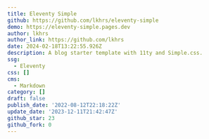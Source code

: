 ```yaml
---
title: Eleventy Simple
github: https://github.com/lkhrs/eleventy-simple
demo: https://eleventy-simple.pages.dev
author: lkhrs
author_link: https://github.com/lkhrs
date: 2024-02-18T13:22:55.926Z
description: A blog starter template with 11ty and Simple.css.
ssg:
  - Eleventy
css: []
cms:
  - Markdown
category: []
draft: false
publish_date: '2022-08-12T22:18:22Z'
update_date: '2023-12-11T21:42:47Z'
github_star: 23
github_fork: 0
---
```

